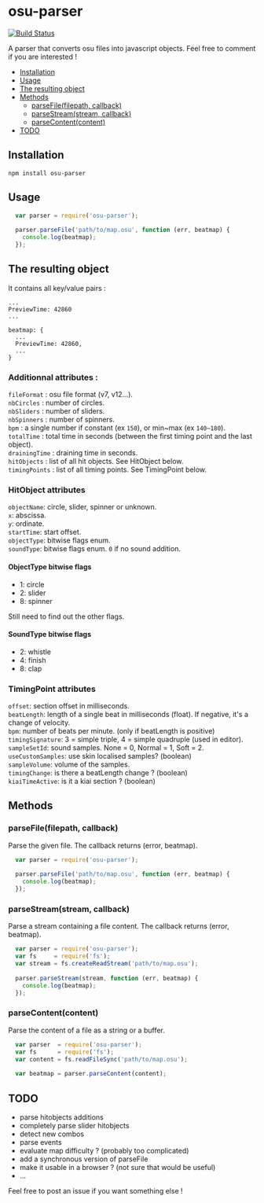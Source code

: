 osu-parser
==========
[![Build Status](https://travis-ci.org/nojhamster/osu-parser.png?branch=master)](https://travis-ci.org/nojhamster/osu-parser)

A parser that converts osu files into javascript objects. Feel free to comment if you are interested !

- [Installation](#installation)
- [Usage](#usage)
- [The resulting object](#the-resulting-object)
- [Methods](#methods)
	- [parseFile(filepath, callback)](#parsefilefilepath-callback)
	- [parseStream(stream, callback)](#parsestreamstream-callback)
	- [parseContent(content)](#parsecontentcontent)
- [TODO](#todo)

## Installation

```
npm install osu-parser
```

## Usage

```javascript
  var parser = require('osu-parser');
  
  parser.parseFile('path/to/map.osu', function (err, beatmap) {
    console.log(beatmap);
  });
```

## The resulting object

It contains all key/value pairs :
```
...
PreviewTime: 42860
...
```
```
beatmap: {
  ...
  PreviewTime: 42860,
  ...
}
```

### Additionnal attributes :  
`fileFormat` : osu file format (v7, v12...).  
`nbCircles` : number of circles.  
`nbSliders` : number of sliders.  
`nbSpinners` : number of spinners.  
`bpm` : a single number if constant (ex `150`), or min~max (ex `140~180`).  
`totalTime` : total time in seconds (between the first timing point and the last object).  
`drainingTime` : draining time in seconds.  
`hitObjects` : list of all hit objects. See HitObject below.  
`timingPoints` : list of all timing points. See TimingPoint below.  

### HitObject attributes
`objectName`: circle, slider, spinner or unknown.  
`x`: abscissa.  
`y`: ordinate.  
`startTime`: start offset.  
`objectType`: bitwise flags enum.  
`soundType`: bitwise flags enum. `0` if no sound addition.  

#### ObjectType bitwise flags
  - 1: circle
  - 2: slider
  - 8: spinner

  Still need to find out the other flags.

#### SoundType bitwise flags
  - 2: whistle
  - 4: finish
  - 8: clap

### TimingPoint attributes
  `offset`: section offset in milliseconds.  
  `beatLength`: length of a single beat in milliseconds (float). If negative, it's a change of velocity.  
  `bpm`: number of beats per minute. (only if beatLength is positive)  
  `timingSignature`: 3 = simple triple, 4 = simple quadruple (used in editor).  
  `sampleSetId`: sound samples. None = 0, Normal = 1, Soft = 2.  
  `useCustomSamples`: use skin localised samples? (boolean)  
  `sampleVolume`: volume of the samples.  
  `timingChange`: is there a beatLength change ? (boolean)  
  `kiaiTimeActive`: is it a kiai section ? (boolean)  

## Methods

### parseFile(filepath, callback)
Parse the given file. The callback returns (error, beatmap).
```javascript
  var parser = require('osu-parser');
  
  parser.parseFile('path/to/map.osu', function (err, beatmap) {
    console.log(beatmap);
  });
```

### parseStream(stream, callback)
Parse a stream containing a file content. The callback returns (error, beatmap).
```javascript
  var parser = require('osu-parser');
  var fs     = require('fs');
  var stream = fs.createReadStream('path/to/map.osu');
  
  parser.parseStream(stream, function (err, beatmap) {
    console.log(beatmap);
  });
```

### parseContent(content)
Parse the content of a file as a string or a buffer.
```javascript
  var parser  = require('osu-parser');
  var fs      = require('fs');
  var content = fs.readFileSync('path/to/map.osu');
  
  var beatmap = parser.parseContent(content);
```

## TODO
- parse hitobjects additions
- completely parse slider hitobjects
- detect new combos
- parse events
- evaluate map difficulty ? (probably too complicated)
- add a synchronous version of parseFile
- make it usable in a browser ? (not sure that would be useful)
- ...

Feel free to post an issue if you want something else !

